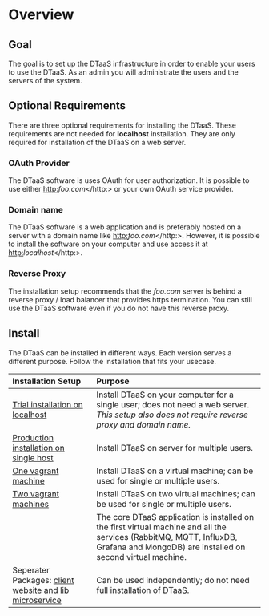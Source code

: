 # Overview

## Goal

The goal is to set up the DTaaS infrastructure in order to enable
your users to use the DTaaS.
As an admin you will administrate the users and the servers of the system.

## Optional Requirements

There are three optional requirements for installing the DTaaS.
These requirements are not needed for **localhost** installation.
They are only required for installation of the DTaaS on a web server.

### OAuth Provider

The DTaaS software is uses OAuth for user authorization. It is
possible to use either <http:>_foo.com_</http:> or your own
OAuth service provider.

### Domain name

The DTaaS software is a web application and is preferably hosted
on a server with a domain name like <http:>_foo.com_</http:>.
However, it is possible to install the software on your computer
and use access it at <http:>_localhost_</http:>.

### Reverse Proxy

The installation setup recommends that the _foo.com_ server is behind a reverse
proxy / load balancer that provides https termination. You can still use
the DTaaS software even if you do not have this reverse proxy.

## Install

The DTaaS can be installed in different ways. Each version serves a different purpose.
Follow the installation that fits your usecase.

| Installation Setup | Purpose |
|:-----|:-----|
| [Trial installation on localhost](./localhost.md) | Install DTaaS on your computer for a single user; does not need a web server. _This setup also does not require reverse proxy and domain name._ |
| [Production installation on single host](./host.md) | Install DTaaS on server for multiple users. |
| [One vagrant machine](vagrant/single-machine.md) | Install DTaaS on a virtual machine; can be used for single or multiple users. |
| [Two vagrant machines](vagrant/two-machines.md) | Install DTaaS on two virtual machines; can be used for single or multiple users. |
|   | The core DTaaS application is installed on the first virtual machine and all the services (RabbitMQ, MQTT, InfluxDB, Grafana and MongoDB) are installed on second virtual machine. |
| Seperater Packages: [client website](client/docker.md) and [lib microservice](servers/lib/npm.md) | Can be used independently; do not need full installation of DTaaS. |
